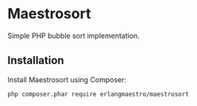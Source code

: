 # Maestrosort
Simple PHP bubble sort implementation.

## Installation
Install Maestrosort using Composer:

```$bash
php composer.phar require erlangmaestro/maestrosort
```